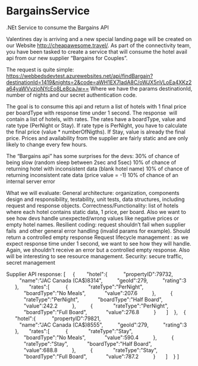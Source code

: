 # BargainsService
.NEt Service to consume the Bargains API

Valentines day is arriving and a new special landing page will be created on our Website http://cheapawesome.travel/.
As part of the connectivity team, you have been tasked to create a service that will consume the hotel avail api from our new supplier “Bargains for Couples”.

The request is quite simple: https://webbedsdevtest.azurewebsites.net/api/findBargain?destinationId=1419&nights=2&code=aWH1EX7ladA8C/oWJX5nVLoEa4XKz2a64yaWVvzioNYcEo8Le8caJw==
Where we have the params destinationId, number of nights and our secret authentication code. 

The goal is to consume this api and return a list of hotels with 1 final price per boardType with response time under 1 second.
The response  will contain a list of hotels, with rates. The rates have a boardType, value and rate type (PerNight or Stay). If rate type is PerNight, you have to calculate the final price (value * numberOfNigths). If Stay, value is already the final price.
Prices and availability from the supplier are fairly static and are only likely to change every few hours.

The “Bargains api” has some surprises for the devs: 
30% of chance of being slow (random sleep between 2sec and 5sec)
10% of chance of returning hotel with inconsistent data (blank hotel name)
10% of chance of returning inconsistent rate data (price value = -1)
10% of chance of an internal server error

What we will evaluate:
General architecture: organization, components design and responsibility, testability, unit tests, data structures, including request and response objects.
Correctness/Functionality: list of hotels where each hotel contains static data, 1 price, per board. Also we want to see how devs handle unexpected/wrong values like negative prices or empty hotel names.
Resilient coding: request shouldn’t fail when supplier fails  and other general error handling (invalid params for example). Should return a controlled empty response
Request lifecycle management : as we expect response time under 1 second, we want to see how they will handle. Again, we shouldn’t receive an error but a controlled empty response. Also will be interesting to see resource management.
Security: secure traffic, secret management


Supplier API response:
[ 
   { 
      "hotel":{ 
         "propertyID":79732,
         "name":"JAC Canada (CA$)8314",
         "geoId":279,
         "rating":3
      },
      "rates":[ 
         { 
            "rateType":"PerNight",
            "boardType":"No Meals",
            "value":207.6
         },
         { 
            "rateType":"PerNight",
            "boardType":"Half Board",
            "value":242.2
         },
         { 
            "rateType":"PerNight",
            "boardType":"Full Board",
            "value":276.8
         }
      ]
   },
   { 
      "hotel":{ 
         "propertyID":79821,
         "name":"JAC Canada (CA$)8555",
         "geoId":279,
         "rating":3
      },
      "rates":[ 
         { 
            "rateType":"Stay",
            "boardType":"No Meals",
            "value":590.4
         },
         { 
            "rateType":"Stay",
            "boardType":"Half Board",
            "value":688.8
         },
         { 
            "rateType":"Stay",
            "boardType":"Full Board",
            "value":787.2
         }
      ]
   }
]
